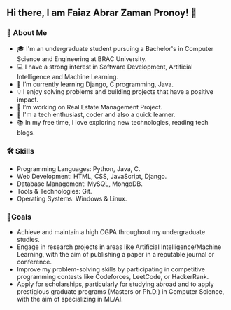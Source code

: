 ## Hi there, I am Faiaz Abrar Zaman Pronoy! 👋

### 🚀 About Me
- 🎓 I'm an undergraduate student pursuing a Bachelor's in Computer Science and Engineering at BRAC University.
- 💻 I have a strong interest in Software Development, Artificial Intelligence and Machine Learning.
- 🌱 I’m currently learning Django, C programming, Java.
- 💡 I enjoy solving problems and building projects that have a positive impact.
- 🔭 I’m working on Real Estate Management Project.
- 🤖 I'm a tech enthusiast, coder and also a quick learner.
- 📚 In my free time, I love exploring new technologies, reading tech blogs.


### 🛠️ Skills
- Programming Languages: Python, Java, C.
- Web Development: HTML, CSS, JavaScript, Django.
- Database Management: MySQL, MongoDB.
- Tools & Technologies: Git.
- Operating Systems: Windows & Linux.

### 🎯Goals
- Achieve and maintain a high CGPA throughout my undergraduate studies.
- Engage in research projects in areas like Artificial Intelligence/Machine Learning, with the aim of publishing a paper in a reputable journal or conference.
- Improve my problem-solving skills by participating in competitive programming contests like Codeforces, LeetCode, or HackerRank.
- Apply for  scholarships, particularly for studying abroad and to apply prestigious graduate programs (Masters or Ph.D.) in Computer Science, with the aim of specializing in ML/AI.
